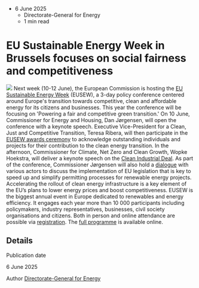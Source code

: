* 6 June 2025
  * Directorate-General for Energy
  * 1 min read


# EU Sustainable Energy Week in Brussels focuses on social fairness and competitiveness
![](https://energy.ec.europa.eu/sites/default/files/styles/oe_theme_medium_no_crop/public/2025-06/EUSEW2025_3x2.png?itok=Pjsa9_p3)
Next week (10-12 June), the European Commission is hosting the [EU Sustainable Energy Week](https://energy.ec.europa.eu/yearly-energy-policy-events-and-forums/eu-sustainable-energy-week_en) (EUSEW), a 3-day policy conference centered around Europe's transition towards competitive, clean and affordable energy for its citizens and businesses.
This year the conference will be focusing on 'Powering a fair and competitive green transition.' 
On 10 June, Commissioner for Energy and Housing, Dan Jørgensen, will open the conference with a keynote speech. Executive Vice-President for a Clean, Just and Competitive Transition, Teresa Ribera, will then participate in the [EUSEW awards ceremony](https://sustainable-energy-week.ec.europa.eu/awards_en) to acknowledge outstanding individuals and projects for their contribution to the clean energy transition. In the afternoon, Commissioner for Climate, Net Zero and Clean Growth, Wopke Hoekstra, will deliver a keynote speech on the [Clean Industrial Deal](https://commission.europa.eu/topics/eu-competitiveness/clean-industrial-deal_en).
As part of the conference, Commissioner Jørgensen will also hold a [dialogue](https://energy.ec.europa.eu/events/implementation-dialogue-permitting-renewable-energy-projects-and-related-infrastructure-2025-06-11_en) with various actors to discuss the implementation of EU legislation that is key to speed up and simplify permitting processes for renewable energy projects. Accelerating the rollout of clean energy infrastructure is a key element of the EU’s plans to lower energy prices and boost competitiveness. 
EUSEW is the biggest annual event in Europe dedicated to renewables and energy efficiency. It engages each year more than 10 000 participants including policymakers, industry representatives, businesses, civil society organisations and citizens. 
Both in person and online attendance are possible via [registration](https://interactive.eusew.eu/register/). The [full programme](https://interactive.eusew.eu/eusew-2025/programme/) is available online.
## Details 

Publication date
    
6 June 2025 

Author
    [Directorate-General for Energy](https://commission.europa.eu/about/departments-and-executive-agencies/energy_en)